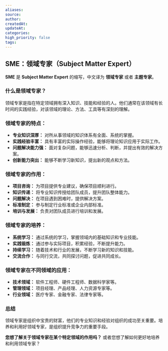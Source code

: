 ```yaml
---
aliases: 
source: 
author: 
createdAt: 
updateAt: 
categories: 
high_priority: false
tags:
---
```

## SME：领域专家（Subject Matter Expert）

**SME** 是 **Subject Matter Expert** 的缩写，中文译为 **领域专家** 或者 **主题专家**。

### 什么是领域专家？

领域专家是指在特定领域拥有深入知识、技能和经验的人。他们通常在该领域有长时间的实践经验，对该领域的理论、方法、工具等有深刻的理解。

### 领域专家的特点：

- **专业知识深厚：** 对所从事领域的知识体系有全面、系统的掌握。
- **实践经验丰富：** 具有丰富的实际操作经验，能够将理论知识应用于实际工作。
- **问题解决能力强：** 面对复杂问题，能够迅速分析、判断，并提出有效的解决方案。
- **创新能力突出：** 能够不断学习新知识，提出新的观点和方法。

### 领域专家的作用：

- **项目咨询：** 为项目提供专业建议，确保项目顺利进行。
- **知识传递：** 将专业知识传授给团队成员，提升团队整体能力。
- **问题解决：** 在项目遇到困难时，提供解决方案。
- **标准制定：** 参与制定行业标准或企业内部标准。
- **培训与发展：** 负责对团队成员进行培训和发展。

### 领域专家的培养：

- **系统学习：** 通过系统的学习，掌握领域内的基础知识和专业技能。
- **实践锻炼：** 通过参与实际项目，积累经验，不断提升能力。
- **持续学习：** 随着技术和行业的发展，不断学习新的知识和技能。
- **交流合作：** 与同行交流，共同探讨问题，促进共同成长。

### 领域专家在不同领域的应用：

- **技术领域：** 软件工程师、硬件工程师、数据科学家等。
- **管理领域：** 项目经理、产品经理、人力资源专家等。
- **行业领域：** 医疗专家、金融专家、法律专家等。

### 总结

领域专家是组织中宝贵的财富，他们的专业知识和经验对组织的成功至关重要。培养和利用好领域专家，是组织提升竞争力的重要手段。

**您想了解关于领域专家在某个特定领域的作用吗？** 或者您想了解如何更好地培养和利用领域专家？
